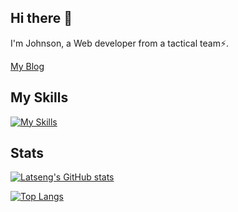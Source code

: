 ## Hi there 👋
I'm Johnson, a Web developer from a tactical team⚡️.

[My Blog](https://johnson-dev.netlify.app/ "江森的前端研究室")

## My Skills
[![My Skills](https://skillicons.dev/icons?i=js,html,css,nodejs,vite,react,tailwind,redux,astro,next,ts)](https://skillicons.dev)

## Stats
[![Latseng's GitHub stats](https://github-readme-stats.vercel.app/api?username=Latseng&show_icons=true&theme=transparent)](https://github.com/anuraghazra/github-readme-stats)

[![Top Langs](https://github-readme-stats.vercel.app/api/top-langs/?username=Latseng&show_icons=true&theme=transparent&layout=donut)](https://github.com/anuraghazra/github-readme-stats)
<!--
**Latseng/Latseng** is a ✨ _special_ ✨ repository because its `README.md` (this file) appears on your GitHub profile.

Here are some ideas to get you started:

- 🔭 I’m currently working on ...
- 🌱 I’m currently learning ...
- 👯 I’m looking to collaborate on ...
- 🤔 I’m looking for help with ...
- 💬 Ask me about ...
- 📫 How to reach me: ...
- 😄 Pronouns: ...
- ⚡ Fun fact: ...
-->
